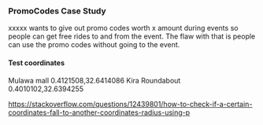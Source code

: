 ### PromoCodes Case Study
xxxxx wants to give out promo codes worth x amount during events so people can get free rides to and from the event. The flaw with that is people can use the promo codes without going to the event.
#### Test coordinates
Mulawa mall 0.4121508,32.6414086
Kira Roundabout 0.4010102,32.6394255

https://stackoverflow.com/questions/12439801/how-to-check-if-a-certain-coordinates-fall-to-another-coordinates-radius-using-p
